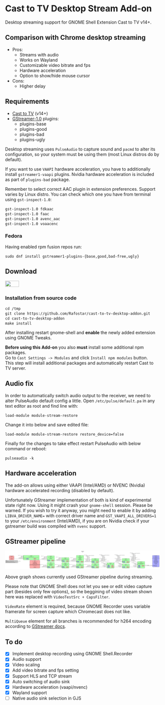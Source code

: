 # Cast to TV Desktop Stream Add-on
Desktop streaming support for GNOME Shell Extension Cast to TV v14+.

## Comparison with Chrome desktop streaming
* Pros:
  * Streams with audio
  * Works on Wayland
  * Customizable video bitrate and fps
  * Hardware acceleration
  * Option to show/hide mouse cursor
* Cons:
  * Higher delay

## Requirements
* [Cast to TV](https://github.com/Rafostar/gnome-shell-extension-cast-to-tv) (v14+)
* [GStreamer-1.0](https://gstreamer.freedesktop.org) plugins:
  * plugins-base
  * plugins-good
  * plugins-bad
  * plugins-ugly

Desktop streaming uses `PulseAudio` to capture sound and `pacmd` to alter its configuration, so your system must be using them (most Linux distros do by default).

If you want to use `VAAPI` hardware acceleration, you have to additionally install `gstreamer1-vaapi` plugins. Nvidia hardware acceleration is included as part of `plugins-bad` package.

Remember to select correct AAC plugin in extension preferences. Support varies by Linux distro. You can check which one you have from terminal using `gst-inspect-1.0`:
```
gst-inspect-1.0 fdkaac
gst-inspect-1.0 faac
gst-inspect-1.0 avenc_aac
gst-inspect-1.0 voaacenc
```

### Fedora
Having enabled rpm fusion repos run:
```
sudo dnf install gstreamer1-plugins-{base,good,bad-free,ugly}
```

## Download

[<img src="https://github.com/Rafostar/gnome-shell-extension-cast-to-tv/wiki/images/Gnome-Extensions.png" width="30%" height="30%">](https://extensions.gnome.org/extension/2977/cast-to-tv-desktop-stream-add-on)

### Installation from source code
```
cd /tmp
git clone https://github.com/Rafostar/cast-to-tv-desktop-addon.git
cd cast-to-tv-desktop-addon
make install
```
After installing restart gnome-shell and **enable** the newly added extension using GNOME Tweaks.

**Before using this Add-on** you also **must** install some additional npm packages.<br>
Go to `Cast Settings -> Modules` and click `Install npm modules` button.<br>
This step will install additional packages and automatically restart Cast to TV server.

## Audio fix
In order to automatically switch audio output to the receiver, we need to alter PulseAudio default config a little.
Open `/etc/pulse/default.pa` in any text editor as root and find line with:
```
load-module module-stream-restore
```
Change it into below and save edited file:
```
load-module module-stream-restore restore_device=false
```

Finally for the changes to take effect restart PulseAudio with below command or reboot:
```
pulseaudio -k
```

## Hardware acceleration
The add-on allows using either VAAPI (Intel/AMD) or NVENC (Nvidia) hardware accelerated recording (disabled by default).

Unfortunately GStreamer implementation of both is kind of experimental state right now. Using it might crash your `gnome-shell` session. Please be warned. If you wish to try it anyway, you might need to enable it by adding `LIBVA_DRIVER_NAME=` with correct driver name and `GST_VAAPI_ALL_DRIVERS=1` to your `/etc/environment` (Intel/AMD), if you are on Nvidia check if your gstreamer build was compiled with `nvenc` support.

## GStreamer pipeline
<p align="center">
<img src="https://raw.githubusercontent.com/Rafostar/cast-to-tv-desktop-addon/master/test/pipeline.png">
</p>

Above graph shows currently used GStreamer pipeline during streaming.

Please note that GNOME Shell does not let you see or edit video capture part (besides only few options), so the beggining of video stream shown here was replaced with `VideoTestSrc + CapsFilter`.

`VideoRate` element is required, because GNOME Recorder uses variable framerate for screen capture which Chromecast does not like.

`MultiQueue` element for all branches is recommended for h264 encoding according to [GStreamer docs](https://gstreamer.freedesktop.org/documentation/x264/index.html).

## To do
- [X] Implement desktop recording using GNOME Shell.Recorder
- [X] Audio support
- [X] Video scaling
- [X] Add video bitrate and fps setting
- [X] Support HLS and TCP stream
- [X] Auto switching of audio sink
- [X] Hardware acceleration (vaapi/nvenc)
- [X] Wayland support
- [ ] Native audio sink selection in GJS
